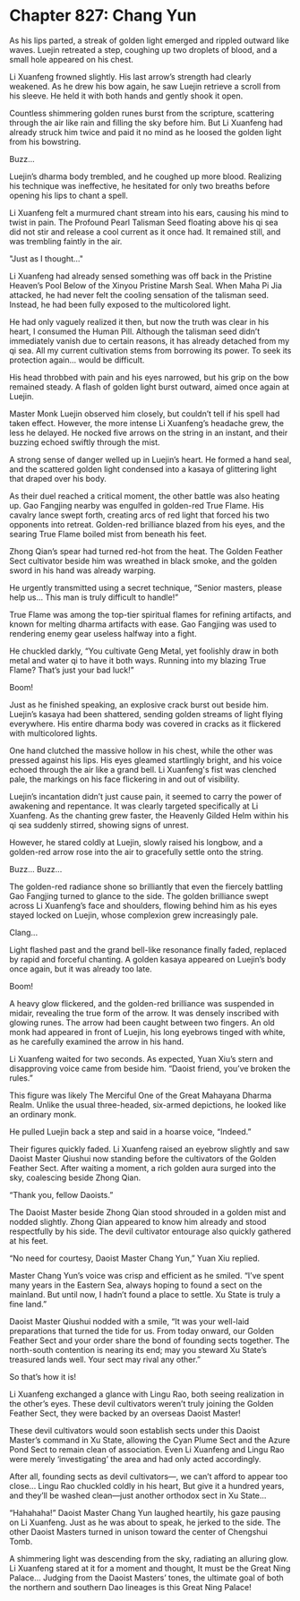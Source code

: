 # Chapter 827: Chang Yun

As his lips parted, a streak of golden light emerged and rippled outward like waves. Luejin retreated a step, coughing up two droplets of blood, and a small hole appeared on his chest.

Li Xuanfeng frowned slightly. His last arrow’s strength had clearly weakened. As he drew his bow again, he saw Luejin retrieve a scroll from his sleeve. He held it with both hands and gently shook it open.

Countless shimmering golden runes burst from the scripture, scattering through the air like rain and filling the sky before him. But Li Xuanfeng had already struck him twice and paid it no mind as he loosed the golden light from his bowstring.

Buzz...

Luejin’s dharma body trembled, and he coughed up more blood. Realizing his technique was ineffective, he hesitated for only two breaths before opening his lips to chant a spell.

Li Xuanfeng felt a murmured chant stream into his ears, causing his mind to twist in pain. The Profound Pearl Talisman Seed floating above his qi sea did not stir and release a cool current as it once had. It remained still, and was trembling faintly in the air.

"Just as I thought..."

Li Xuanfeng had already sensed something was off back in the Pristine Heaven’s Pool Below of the Xinyou Pristine Marsh Seal. When Maha Pi Jia attacked, he had never felt the cooling sensation of the talisman seed. Instead, he had been fully exposed to the multicolored light.

He had only vaguely realized it then, but now the truth was clear in his heart, I consumed the Human Pill. Although the talisman seed didn’t immediately vanish due to certain reasons, it has already detached from my qi sea. All my current cultivation stems from borrowing its power. To seek its protection again... would be difficult.

His head throbbed with pain and his eyes narrowed, but his grip on the bow remained steady. A flash of golden light burst outward, aimed once again at Luejin.

Master Monk Luejin observed him closely, but couldn’t tell if his spell had taken effect. However, the more intense Li Xuanfeng’s headache grew, the less he delayed. He nocked five arrows on the string in an instant, and their buzzing echoed swiftly through the mist.

A strong sense of danger welled up in Luejin’s heart. He formed a hand seal, and the scattered golden light condensed into a kasaya of glittering light that draped over his body.

As their duel reached a critical moment, the other battle was also heating up. Gao Fangjing nearby was engulfed in golden-red True Flame. His cavalry lance swept forth, creating arcs of red light that forced his two opponents into retreat. Golden-red brilliance blazed from his eyes, and the searing True Flame boiled mist from beneath his feet.

Zhong Qian’s spear had turned red-hot from the heat. The Golden Feather Sect cultivator beside him was wreathed in black smoke, and the golden sword in his hand was already warping.

He urgently transmitted using a secret technique, “Senior masters, please help us... This man is truly difficult to handle!”

True Flame was among the top-tier spiritual flames for refining artifacts, and known for melting dharma artifacts with ease. Gao Fangjing was used to rendering enemy gear useless halfway into a fight.

He chuckled darkly, “You cultivate Geng Metal, yet foolishly draw in both metal and water qi to have it both ways. Running into my blazing True Flame? That’s just your bad luck!”

Boom!

Just as he finished speaking, an explosive crack burst out beside him. Luejin’s kasaya had been shattered, sending golden streams of light flying everywhere. His entire dharma body was covered in cracks as it flickered with multicolored lights.

One hand clutched the massive hollow in his chest, while the other was pressed against his lips. His eyes gleamed startlingly bright, and his voice echoed through the air like a grand bell. Li Xuanfeng's fist was clenched pale, the markings on his face flickering in and out of visibility.

Luejin’s incantation didn’t just cause pain, it seemed to carry the power of awakening and repentance. It was clearly targeted specifically at Li Xuanfeng. As the chanting grew faster, the Heavenly Gilded Helm within his qi sea suddenly stirred, showing signs of unrest.

However, he stared coldly at Luejin, slowly raised his longbow, and a golden-red arrow rose into the air to gracefully settle onto the string.

Buzz... Buzz...

The golden-red radiance shone so brilliantly that even the fiercely battling Gao Fangjing turned to glance to the side. The golden brilliance swept across Li Xuanfeng’s face and shoulders, flowing behind him as his eyes stayed locked on Luejin, whose complexion grew increasingly pale.

Clang...

Light flashed past and the grand bell-like resonance finally faded, replaced by rapid and forceful chanting. A golden kasaya appeared on Luejin’s body once again, but it was already too late.

Boom!

A heavy glow flickered, and the golden-red brilliance was suspended in midair, revealing the true form of the arrow. It was densely inscribed with glowing runes. The arrow had been caught between two fingers. An old monk had appeared in front of Luejin, his long eyebrows tinged with white, as he carefully examined the arrow in his hand.

Li Xuanfeng waited for two seconds. As expected, Yuan Xiu’s stern and disapproving voice came from beside him. “Daoist friend, you’ve broken the rules.”

This figure was likely The Merciful One of the Great Mahayana Dharma Realm. Unlike the usual three-headed, six-armed depictions, he looked like an ordinary monk.

He pulled Luejin back a step and said in a hoarse voice, “Indeed.”

Their figures quickly faded. Li Xuanfeng raised an eyebrow slightly and saw Daoist Master Qiushui now standing before the cultivators of the Golden Feather Sect. After waiting a moment, a rich golden aura surged into the sky, coalescing beside Zhong Qian.

“Thank you, fellow Daoists.”

The Daoist Master beside Zhong Qian stood shrouded in a golden mist and nodded slightly. Zhong Qian appeared to know him already and stood respectfully by his side. The devil cultivator entourage also quickly gathered at his feet.

“No need for courtesy, Daoist Master Chang Yun,” Yuan Xiu replied.

Master Chang Yun’s voice was crisp and efficient as he smiled. “I’ve spent many years in the Eastern Sea, always hoping to found a sect on the mainland. But until now, I hadn’t found a place to settle. Xu State is truly a fine land.”

Daoist Master Qiushui nodded with a smile, “It was your well-laid preparations that turned the tide for us. From today onward, our Golden Feather Sect and your order share the bond of founding sects together. The north-south contention is nearing its end; may you steward Xu State’s treasured lands well. Your sect may rival any other.”

So that’s how it is!

Li Xuanfeng exchanged a glance with Lingu Rao, both seeing realization in the other’s eyes. These devil cultivators weren’t truly joining the Golden Feather Sect, they were backed by an overseas Daoist Master!

These devil cultivators would soon establish sects under this Daoist Master’s command in Xu State, allowing the Cyan Plume Sect and the Azure Pond Sect to remain clean of association. Even Li Xuanfeng and Lingu Rao were merely ‘investigating’ the area and had only acted accordingly.

After all, founding sects as devil cultivators—, we can’t afford to appear too close... Lingu Rao chuckled coldly in his heart, But give it a hundred years, and they’ll be washed clean—just another orthodox sect in Xu State...

“Hahahaha!” Daoist Master Chang Yun laughed heartily, his gaze pausing on Li Xuanfeng. Just as he was about to speak, he jerked to the side. The other Daoist Masters turned in unison toward the center of Chengshui Tomb.

A shimmering light was descending from the sky, radiating an alluring glow. Li Xuanfeng stared at it for a moment and thought, It must be the Great Ning Palace... Judging from the Daoist Masters’ tones, the ultimate goal of both the northern and southern Dao lineages is this Great Ning Palace!
